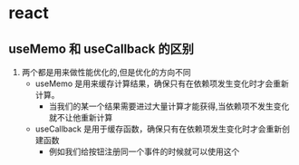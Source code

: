 # react

## useMemo 和 useCallback 的区别

1. 两个都是用来做性能优化的,但是优化的方向不同
   - useMemo 是用来缓存计算结果，确保只有在依赖项发生变化时才会重新计算。
     - 当我们的某一个结果需要进过大量计算才能获得,当依赖项不发生变化就不让他重新计算
   - useCallback 是用于缓存函数，确保只有在依赖项发生变化时才会重新创建函数
     - 例如我们给按钮注册同一个事件的时候就可以使用这个
